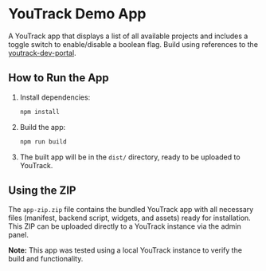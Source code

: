 # YouTrack Demo App

A YouTrack app that displays a list of all available projects and includes a toggle switch to enable/disable a boolean flag. Build using references to the [youtrack-dev-portal](https://www.jetbrains.com/help/youtrack/devportal/youtrack-dev-portal.html).

## How to Run the App

1. Install dependencies:
   ```bash
   npm install
   ```

2. Build the app:
   ```bash
   npm run build
   ```

3. The built app will be in the `dist/` directory, ready to be uploaded to YouTrack.

## Using the ZIP

The `app-zip.zip` file contains the bundled YouTrack app with all necessary files (manifest, backend script, widgets, and assets) ready for installation. This ZIP can be uploaded directly to a YouTrack instance via the admin panel.

**Note:** This app was tested using a local YouTrack instance to verify the build and functionality. 